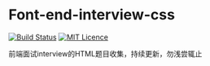 # Font-end-interview-css

[![Build Status](https://travis-ci.org/nieyafei/front-end-interview-css.svg?branch=master)](https://travis-ci.org/nieyafei/front-end-interview-css)
[![MIT Licence](https://badges.frapsoft.com/os/mit/mit.svg?v=103)](https://opensource.org/licenses/mit-license.php) 

前端面试interview的HTML题目收集，持续更新，勿浅尝辄止





